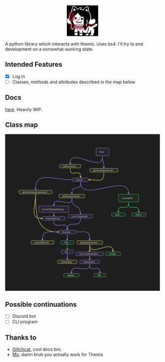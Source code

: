 <p align="center">
  <img src="images/rugemmie.gif" />  
</p>

A python library which interacts with themis. Uses bs4. I'll try to end development on a somewhat working state. 

## Intended Features
* [x] Log in  
* [ ] Classes, methods and attributes described in the map below

## Docs
[here](http://temmies.rtfd.io/). Heavily WIP.

## Class map
![map](images/roadmap.png)

## Possible continuations
* [ ] Discord bot
* [ ] CLI program

## Thanks to
* [Glitchcat](https://glitchcat.github.io/themis-api/), cool docs bro.
* [Mo](https://github.com/Stylo2k), damn bruh you actually work for Themis